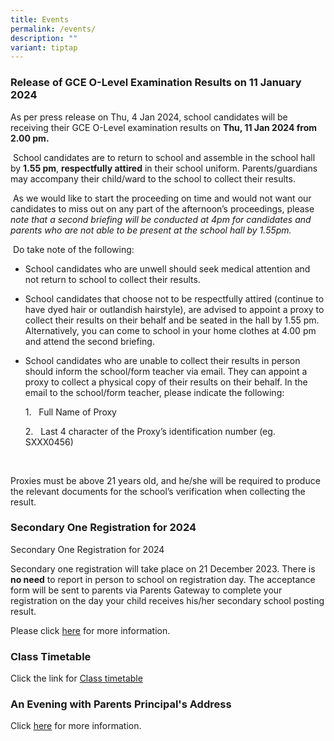 ```yaml
---
title: Events
permalink: /events/
description: ""
variant: tiptap
---
```

<h3>Release of GCE O-Level Examination Results on 11 January 2024</h3><p>As per press release on Thu, 4 Jan 2024, school candidates will be receiving their GCE O-Level examination results on <strong>Thu, 11 Jan 2024 from 2.00 pm.</strong></p><p>&nbsp;School candidates are to return to school and assemble in the school hall by <strong>1.55 pm</strong>, <strong>respectfully attired</strong> in their school uniform. Parents/guardians may accompany their child/ward to the school to collect their results.</p><p>&nbsp;As we would like to start the proceeding on time and would not want our candidates to miss out on any part of the afternoon’s proceedings, please <em>note that a second briefing will be conducted at 4pm for candidates and parents who are not able to be present at the school hall by 1.55pm.</em></p><p>&nbsp;Do take note of the following:</p><ul data-tight="true" class="tight"><li><p>School candidates who are unwell should seek medical attention and not return to school to collect their results.</p></li><li><p>School candidates that choose not to be respectfully attired (continue to have dyed hair or outlandish hairstyle), are advised to appoint a proxy to collect their results on their behalf and be seated in the hall by 1.55 pm. Alternatively, you can come to school in your home clothes at 4.00 pm and attend the second briefing. &nbsp;</p></li><li><p>School candidates who are unable to collect their results in person should inform the school/form teacher via email. They can appoint a proxy to collect a physical copy of their results on their behalf. In the email to the school/form teacher, please indicate the following:</p><p></p><p>1.&nbsp;&nbsp; Full Name of Proxy</p><p>2.&nbsp;&nbsp; Last 4 character of the Proxy’s identification number (eg. SXXX0456)</p></li></ul><p>&nbsp;</p><p>Proxies must be above 21 years old, and he/she will be required to produce the relevant documents for the school’s verification when collecting the result.</p><p></p><h3>Secondary One Registration for 2024</h3><p>Secondary One Registration for 2024</p><p>Secondary one registration will take place on 21 December 2023. There is <strong>no need</strong> to report in person to school on registration day. The acceptance form will be sent to parents via Parents Gateway to complete your registration on the day your child receives his/her secondary school posting result.</p><p>Please click <a href="https://www.woodlandsringsec.moe.edu.sg/secondary-one-registration-2024/" rel="noopener noreferrer nofollow" target="_blank">here</a> for more information.</p><h3>Class Timetable</h3><p>Click the link for <a href="/important-information/for-students/class-timetable/" rel="noopener noreferrer nofollow" target="_blank">Class timetable</a></p><h3>An Evening with Parents Principal's Address</h3><p>Click <a href="https://drive.google.com/file/d/1Lm4A_NcJDWGe9wv-GnXVvemDg7WChSw6/view?usp=share_link" rel="noopener noreferrer nofollow" target="_blank">here</a> for more information.</p>